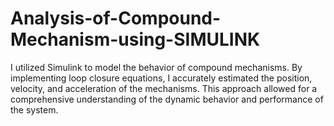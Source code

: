 # Analysis-of-Compound-Mechanism-using-SIMULINK
I utilized Simulink to model the behavior of compound mechanisms. By implementing loop closure equations, I accurately estimated the position, velocity, and acceleration of the mechanisms. This approach allowed for a comprehensive understanding of the dynamic behavior and performance of the system.
